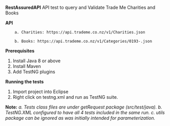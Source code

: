 **RestAssuredAPI**
API test to query and Validate Trade Me Charities and Books

  **API**
        
        a. Charities: https://api.trademe.co.nz/v1/Charities.json
        
        b. Books: https://api.trademe.co.nz/v1/Categories/0193-.json
        
**Prerequisites**

1. Install Java 8 or above
2. Install Maven
3. Add TestNG plugins

**Running the tests**

1. Import project into Eclipse
2. Right click on testng.xml and run as TestNG suite.


**Note:** 
_a. Tests class files are under getRequest package (src/test/java). 
b. TestNG.XML configured to have all 4 tests included in the same run. 
c. utils package can be ignored as was initially intended for parameterization._
